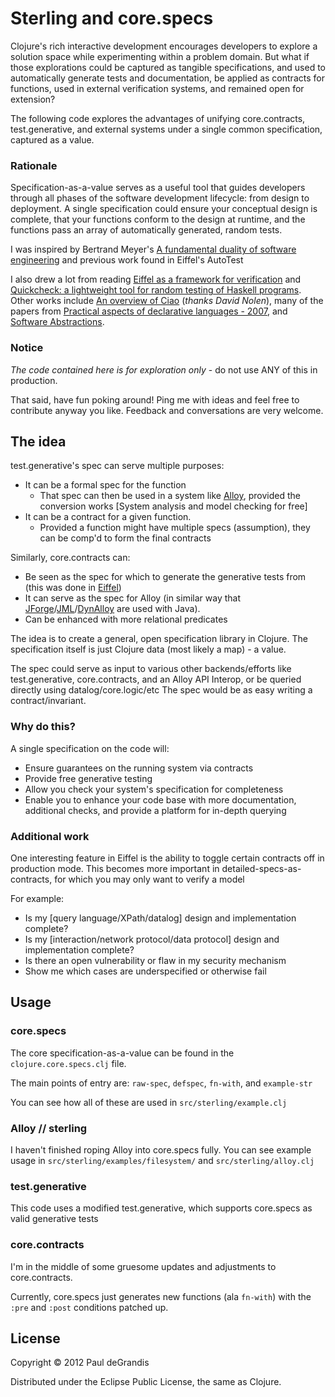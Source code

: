 Sterling and core.specs
=======================

Clojure's rich interactive development encourages developers to explore a solution space while experimenting within a problem domain. 
But what if those explorations could be captured as tangible specifications, and used to automatically generate tests and documentation, 
be applied as contracts for functions, used in external verification systems, and remained open for extension?

The following code explores the advantages of unifying core.contracts, test.generative, and external systems under a single common specification, 
captured as a value.


### Rationale

Specification-as-a-value serves as a useful tool that guides developers through all phases of the software development lifecycle: from design to deployment. 
A single specification could ensure your conceptual design is complete, that your functions conform to the design at runtime, 
and the functions pass an array of automatically generated, random tests.

I was inspired by Bertrand Meyer's [A fundamental duality of software engineering](http://cacm.acm.org/blogs/blog-cacm/156428-a-fundamental-duality-of-software-engineering/fulltext)
and previous work found in Eiffel's AutoTest

I also drew a lot from reading [Eiffel as a framework for verification]() and  [Quickcheck: a lightweight tool for random testing of Haskell programs]().
Other works include [An overview of Ciao]() (*thanks David Nolen*), many of the papers from [Practical aspects of declarative languages - 2007](), and [Software Abstractions]().

### Notice

_The code contained here is for exploration only_ - do not use ANY of this in production.

That said, have fun poking around!  Ping me with ideas and feel free to contribute anyway you like.  Feedback and conversations are very welcome.

The idea
---------

test.generative's spec can serve multiple purposes:

 * It can be a formal spec for the function
   * That spec can then be used in a system like [Alloy](http://alloy.mit.edu/alloy/index.html), provided the conversion works [System analysis and model checking for free]
 * It can be a contract for a given function.
   * Provided a function might have multiple specs (assumption), they can be comp'd to form the final contracts

Similarly, core.contracts can:

 * Be seen as the spec for which to generate the generative tests from (this was done in [Eiffel](http://www.eiffel.com/general/column/2004/september.html))
 * It can serve as the spec for Alloy
   (in similar way that [JForge](http://sdg.csail.mit.edu/forge/plugin.html)/[JML](http://www.eecs.ucf.edu/~leavens/JML//index.shtml)/[DynAlloy](http://citeseerx.ist.psu.edu/viewdoc/download?doi=10.1.1.69.6112&rep=rep1&type=pdf)
   are used with Java).
 * Can be enhanced with more relational predicates

The idea is to create a general, open specification library in Clojure.
The specification itself is just Clojure data (most likely a map) - a value.

The spec could serve as input to various other backends/efforts like test.generative, core.contracts, and an Alloy API Interop, or be queried directly using datalog/core.logic/etc
The spec would be as easy writing a contract/invariant.

### Why do this?

A single specification on the code will:
 * Ensure guarantees on the running system via contracts
 * Provide free generative testing
 * Allow you check your system's specification for completeness
 * Enable you to enhance your code base with more documentation, additional checks, and provide a platform for in-depth querying


### Additional work

One interesting feature in Eiffel is the ability to toggle certain contracts off in production mode.
This becomes more important in detailed-specs-as-contracts, for which you may only want to verify a model

For example:

 * Is my [query language/XPath/datalog] design and implementation complete?
 * Is my [interaction/network protocol/data protocol] design and implementation complete?
 * Is there an open vulnerability or flaw in my security mechanism
 * Show me which cases are underspecified or otherwise fail

## Usage

### core.specs
The core specification-as-a-value can be found in the `clojure.core.specs.clj` file.

The main points of entry are: `raw-spec`, `defspec`, `fn-with`, and `example-str`

You can see how all of these are used in `src/sterling/example.clj`

### Alloy // sterling
I haven't finished roping Alloy into core.specs fully.  You can see example usage in `src/sterling/examples/filesystem/` and `src/sterling/alloy.clj`

### test.generative
This code uses a modified test.generative, which supports core.specs as valid generative tests

### core.contracts
I'm in the middle of some gruesome updates and adjustments to core.contracts.

Currently, core.specs just generates new functions (ala `fn-with`) with the `:pre` and `:post` conditions patched up.

## License

Copyright © 2012 Paul deGrandis

Distributed under the Eclipse Public License, the same as Clojure.

